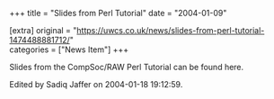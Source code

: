 +++
title = "Slides from Perl Tutorial"
date = "2004-01-09"

[extra]
original = "https://uwcs.co.uk/news/slides-from-perl-tutorial-1474488881712/"    
categories = ["News Item"]
+++

Slides from the CompSoc/RAW Perl Tutorial can be found here.

Edited by Sadiq Jaffer on 2004-01-18 19:12:59.

